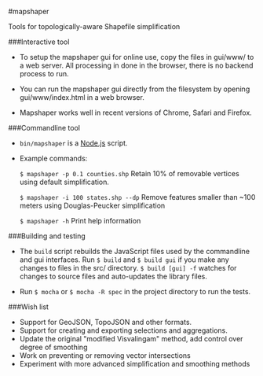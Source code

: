 #mapshaper

Tools for topologically-aware Shapefile simplification

###Interactive tool

- To setup the mapshaper gui for online use, copy the files in gui/www/ to a web server. All processing in done in the browser, there is no backend process to run.

- You can run the mapshaper gui directly from the filesystem by opening gui/www/index.html in a web browser.

- Mapshaper works well in recent versions of Chrome, Safari and Firefox.

###Commandline tool

- `bin/mapshaper` is a [Node.js](http://nodejs.org) script.

- Example commands:
 
	`$ mapshaper -p 0.1 counties.shp` Retain 10% of removable vertices using default simplification.

	`$ mapshaper -i 100 states.shp --dp` Remove features smaller than ~100 meters using Douglas-Peucker simplification

	`$ mapshaper -h` Print help information

###Building and testing

- The `build` script rebuilds the JavaScript files used by the commandline and gui interfaces. Run `$ build` and `$ build gui` if you make any changes to files in the src/ directory. `$ build [gui] -f` watches for changes to source files and auto-updates the library files.

- Run `$ mocha` or `$ mocha -R spec` in the project directory to run the tests.

###Wish list

- Support for GeoJSON, TopoJSON and other formats.
- Support for creating and exporting selections and aggregations.
- Update the original "modified Visvalingam" method, add control over degree of smoothing
- Work on preventing or removing vector intersections
- Experiment with more advanced simplification and smoothing methods
